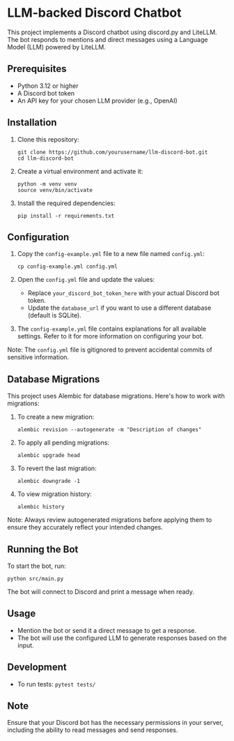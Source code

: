 # LLM-backed Discord Chatbot

This project implements a Discord chatbot using discord.py and LiteLLM. The bot responds to mentions and direct messages using a Language Model (LLM) powered by LiteLLM.

## Prerequisites

- Python 3.12 or higher
- A Discord bot token
- An API key for your chosen LLM provider (e.g., OpenAI)

## Installation

1. Clone this repository:
   ```
   git clone https://github.com/yourusername/llm-discord-bot.git
   cd llm-discord-bot
   ```

2. Create a virtual environment and activate it:
   ```
   python -m venv venv
   source venv/bin/activate
   ```

3. Install the required dependencies:
   ```
   pip install -r requirements.txt
   ```

## Configuration

1. Copy the `config-example.yml` file to a new file named `config.yml`:
   ```
   cp config-example.yml config.yml
   ```

2. Open the `config.yml` file and update the values:
   - Replace `your_discord_bot_token_here` with your actual Discord bot token.
   - Update the `database_url` if you want to use a different database (default is SQLite).

3. The `config-example.yml` file contains explanations for all available settings. Refer to it for more information on configuring your bot.

Note: The `config.yml` file is gitignored to prevent accidental commits of sensitive information.

## Database Migrations

This project uses Alembic for database migrations. Here's how to work with migrations:

1. To create a new migration:
   ```
   alembic revision --autogenerate -m "Description of changes"
   ```

2. To apply all pending migrations:
   ```
   alembic upgrade head
   ```

3. To revert the last migration:
   ```
   alembic downgrade -1
   ```

4. To view migration history:
   ```
   alembic history
   ```

Note: Always review autogenerated migrations before applying them to ensure they accurately reflect your intended changes.

## Running the Bot

To start the bot, run:
```
python src/main.py
```

The bot will connect to Discord and print a message when ready.

## Usage

- Mention the bot or send it a direct message to get a response.
- The bot will use the configured LLM to generate responses based on the input.

## Development

- To run tests: `pytest tests/`

## Note

Ensure that your Discord bot has the necessary permissions in your server, including the ability to read messages and send responses.
